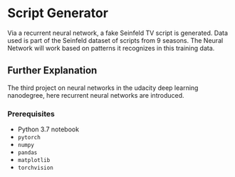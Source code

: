 # Script Generator
Via a recurrent neural network, a fake Seinfeld TV script is generated. Data used is part of the Seinfeld dataset of scripts from 9 seasons. The Neural Network will work based on patterns it recognizes in this training data.

## Further Explanation
The third project on neural networks in the udacity deep learning nanodegree, here recurrent neural networks are introduced. 

### Prerequisites
- Python 3.7 notebook 
- ```pytorch```
- ```numpy```
- ```pandas```
- ```matplotlib```
- ```torchvision```
